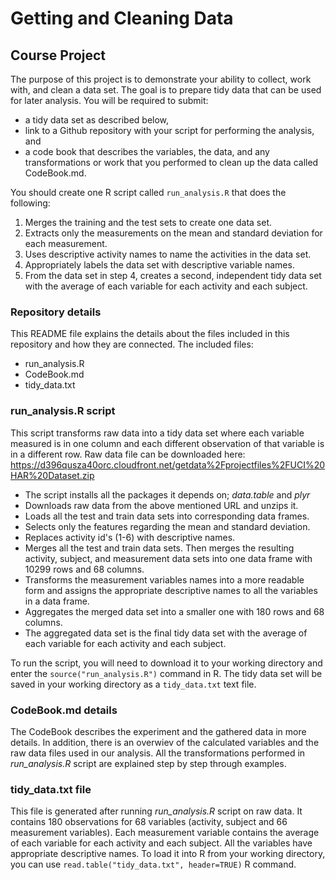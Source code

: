 # Getting and Cleaning Data
## Course Project

The purpose of this project is to demonstrate your ability to collect, work with, and clean a data set. The goal is to prepare tidy data that can be used for later analysis. 
You will be required to submit: 

*  a tidy data set as described below, 
*  link to a Github repository with your script for performing the analysis, and 
*  a code book that describes the variables, the data, and any transformations or work that you performed to clean up the data called CodeBook.md. 
 

You should create one R script called ```run_analysis.R``` that does the following: 

1. Merges the training and the test sets to create one data set.
2. Extracts only the measurements on the mean and standard deviation for each measurement. 
3. Uses descriptive activity names to name the activities in the data set.
4. Appropriately labels the data set with descriptive variable names. 
5. From the data set in step 4, creates a second, independent tidy data set with the average of each variable for each activity and each subject.

### Repository details
This README file explains the details about the files included in this repository and how they are connected.
The included files:

* run_analysis.R
* CodeBook.md
* tidy_data.txt

### run_analysis.R script
This script transforms raw data into a tidy data set where each variable measured is in one column and each different observation of that variable is in a different row.
Raw data file can be downloaded here: <https://d396qusza40orc.cloudfront.net/getdata%2Fprojectfiles%2FUCI%20HAR%20Dataset.zip>

* The script installs all the packages it depends on; *data.table* and *plyr*
* Downloads raw data from the above mentioned URL and unzips it.
* Loads all the test and train data sets into corresponding data frames.
* Selects only the features regarding the mean and standard deviation.
* Replaces activity id's (1-6) with descriptive names.
* Merges all the test and train data sets. Then merges the resulting activity, subject, and measurement data sets into one data frame with 10299 rows and 68 columns. 
* Transforms the measurement variables names into a more readable form and assigns the appropriate descriptive names to all the variables in a data frame.
* Aggregates the merged data set into a smaller one with 180 rows and 68 columns.
* The aggregated data set is the final tidy data set with the average of each variable for each activity and each subject.

To run the script, you will need to download it to your working directory and enter the ```source("run_analysis.R")``` command in R. The tidy data set will be saved in your working directory as a ```tidy_data.txt``` text file.

### CodeBook.md details

The CodeBook describes the experiment and the gathered data in more details. In addition, there is an overwiev of the calculated variables and the raw data files used in our analysis. All the transformations performed in *run_analysis.R* script are explained step by step through examples. 

### tidy_data.txt file
This file is generated after running *run_analysis.R* script on raw data. It contains 180 observations for 68 variables (activity, subject and 66 measurement variables). Each measurement variable contains the average of each variable for each activity and each subject. All the variables have appropriate descriptive names. To load it into R from your working directory, you can use ```read.table("tidy_data.txt", header=TRUE)``` R command.

